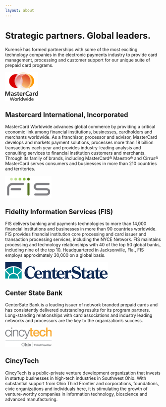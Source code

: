 ```yaml
---
layout: about
---
```

# Strategic partners. Global leaders.

Kurensē has formed partnerships with some of the most
exciting technology companies in the electronic payments industry to provide
card management, processing and customer support for our unique suite of
prepaid card programs.

<img class='partners' src='/images/partners/mastercard.png' />

## Mastercard International, Incorporated

MasterCard Worldwide advances global commerce by providing a critical
economic link among financial institutions, businesses, cardholders and
merchants worldwide. As a franchisor, processor and advisor, MasterCard
develops and markets payment solutions, processes more than 18 billion
transactions each year and provides industry-leading analysis and consulting
services to financial institution customers and merchants. Through its family
of brands, including MasterCard&reg; Maestro&reg; and Cirrus&reg; MasterCard
serves consumers and businesses in more than 210 countries and territories.

<img class='partners' src='/images/partners/fis.png' />

## Fidelity Information Services (FIS)

FIS delivers banking and payments technologies to more than 14,000 financial
institutions and businesses in more than 90 countries worldwide. FIS provides
financial institution core processing and card issuer and transaction
processing services, including the NYCE Network. FIS maintains processing and
technology relationships with 40 of the top 50 global banks, including nine
of the top 10. Headquartered in Jacksonville, Fla., FIS employs approximately
30,000 on a global basis.

<img class='partners' src='/images/partners/center_state_bank.png' />

## Center State Bank

CenterSate Bank is a leading issuer of network branded prepaid cards and has
consistently delivered outstanding results for its program partners.
Long-standing relationships with card associations and industry leading
networks and processors are the key to the organization’s success.

<img class='partners' src='/images/partners/cincytech.png' />

## CincyTech

CincyTech is a public-private venture development organization that invests
in startup businesses in high-tech industries in Southwest Ohio. With
substantial support from Ohio Third Frontier and corporations, foundations,
civic organizations and individuals here, it is stimulating the growth of
venture-worthy companies in information technology, bioscience and advanced
manufacturing.
